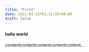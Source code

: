 ```yaml
---
title: "First"
date: 2021-03-31T01:11:55+08:00
draft: false
---
```

#### hello world

contentcontentcontentcontentcontent...
